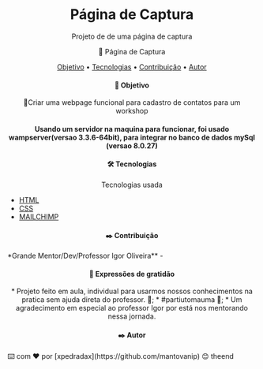 
 
  <h1 align="center">Página de Captura</h1>

<p align="center">Projeto de de uma página de captura</p>



<p align="center">🚀 Página de Captura</p>

<p align="center">
 <a href="#objetivo">Objetivo</a> •
 <a href="#tecnologias">Tecnologias</a> • 
 <a href="#contribuicao">Contribuição</a> • 
 <a href="#autor">Autor</a>
</p>



<h4 align="center">  🚀 Objetivo </h4>


<p align="center">🚀Criar uma webpage funcional para cadastro de contatos para um workshop</p>



<h4 align="center"> 


Usando um servidor na maquina para funcionar, 
foi usado wampserver(versao 3.3.6-64bit), para integrar no banco de dados mySql (versao 8.0.27)
</p>


<h4 align="center">  🛠️ Tecnologias </h4>

<p align="center">Tecnologias usada</p>

- [HTML](https://https://www.w3schools.com/html/default.asp)
- [CSS](https://https://www.w3schools.com/css/css_intro.asp)
- [MAILCHIMP](https://mailchimp.com/pt-br/)

<h4 align="center"> 
✒️ Contribuição
</h4>
*Grande Mentor/Dev/Professor Igor Oliveira** -
<h4 align="center"> 
 🎁 Expressões de gratidão
</h4>
<p align="center">
* Projeto feito em aula, individual para usarmos nossos conhecimentos na pratica sem ajuda direta do professor. 📢;
* #partiutomauma  🍺;
* Um agradecimento em especial ao professor Igor por está nos mentorando nessa jornada.</p>
<h4 align="center"> 
✒️ Autor
</h4>
⌨️ com ❤️ por [xpedradax](https://github.com/mantovanip) 😊
theend

 
 
